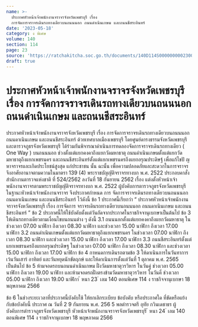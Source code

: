 ```yaml
---
name: >-
  ประกาศหัวหน้าเจ้าพนักงานจราจรจังหวัดเพชรบุรี เรื่อง
  การจัดการจราจรเดินรถทางเดียวบนถนนนอก ถนนดำเนินเกษม และถนนชีสระอินทร์
date: '2023-05-18'
category: ง พิเศษ
volume: 140
section: 114
page: 23
source: 'https://ratchakitcha.soc.go.th/documents/140D114S0000000002300.pdf'
draft: true
---
```


# ประกาศหัวหน้าเจ้าพนักงานจราจรจังหวัดเพชรบุรี เรื่อง การจัดการจราจรเดินรถทางเดียวบนถนนนอก ถนนดำเนินเกษม และถนนชีสระอินทร์

ประกาศหัวหน้าเจ้าพนักงานจราจรจังหวัดเพชรบุรี เรื่อง การจัดการจราจรเดินรถทางเดียวบนถนนนอก ถนนดาเนินเกษม และถนนชีสระอินทร์ ด้วยเทศบาลเมืองเพชรบุรี โดยศูนย์ดารงธรรมจังหวัดเพชรบุรี และตารวจภูธรจังหวัดเพชรบุรี ได้ร่วมกันพิจารณาดำเนินการทดลองจัดการจราจรเดินรถทางเดียว ( One Way ) บนถนนนอก ช่วงตั้งแต่แยกคงคาถึงแยกวัดมหาธาตุ ถนนดำเนินเกษมตั้งแต่แยกวัดมหาธาตุถึงแยกเพชรนคร และถนนชีสระอินทร์ตั้งแต่แยกเพชรนครถึงแยกอรุณประดิษฐ์ เพื่อแก้ไขปั ญหาจราจรและเกิดประโยชน์สูงสุด แก่ประชาชน นั้น ฉะนั้น เพื่อความปลอดภัยและสะดวกในการจราจร จึงอาศัยอานาจตามความในมาตรา 139 (4) พระราชบัญญัติจราจรทางบก พ.ศ. 2522 ประกอบคาสั่งสำนักงานตารวจแห่งชาติ ที่ 524/2562 ลงวันที่ 18 กันยายน 2562 เรื่อง แต่งตั้งหัวหน้าเจ้าพนักงานจราจรตามพระราชบัญญัติจราจรทางบก พ.ศ. 2522 ผู้บังคับการตารวจภูธรจังหวัดเพชรบุรี ในฐานะหัวหน้าเจ้าพนักงานจราจร จึงประกาศกำหนด การ จัดการจราจรเดินรถทางเดียวบนถนนนอก ถนนดาเนินเกษม และถนนชีสระอินทร์ ไว้ดังนี้ ข้อ 1 ประกาศนี้เรียกว่า “ ประกาศหัวหน้าเจ้าพนักงานจราจรจังหวัดเพชรบุรี เรื่อง การจัดการ จราจรเดินรถทางเดียวบนถนนนอก ถนนดาเนินเกษม และถนนชีสระอินทร์ ” ข้อ 2 ประกาศนี้ให้ใช้บังคับตั้งแต่วันถัดจากประกาศในราชกิจจานุเบกษาเป็นต้นไป ข้อ 3 ให้เดินรถทางเดียวตามเงื่อนไขบนถนนต่าง ๆ ดังนี้ 3.1 ถนนนอกตั้งแต่แยกคงคาถึงแยกวัดมหาธาตุ ในช่วงเวลา 07.00 นาฬิกา ถึงเวลา 08.30 นาฬิกา และช่วงเวลา 15.00 นาฬิกา ถึงเวลา 17.00 นาฬิกา 3.2 ถนนดำเนินเกษมตั้งแต่แยกวัดมหาธาตุถึงแยกเพชรนคร ในช่วงเวลา 07.00 นาฬิกา ถึงเวลา 08.30 นาฬิกา และช่วงเวลา 15.00 นาฬิกา ถึงเวลา 17.00 นาฬิกา 3.3 ถนนชีสระอินทร์ตั้งแต่แยกเพชรนครถึงแยกอรุณประดิษฐ ในช่วงเวลา 07.00 นาฬิกา ถึงเวลา 08.30 นาฬิกา และช่วงเวลา 15.00 นาฬิกา ถึงเวลา 17.00 นาฬิกา ข้อ 4 กาหนดการเดินรถตามข้อ 3 ให้ดาเนินการในวันทาการ เว้นวันเสาร์ อาทิตย์ และวันหยุดนักขัตฤกษ์ และให้ดาเนินการตั้งแต่วันที่ 1 ตุลาคม พ.ศ. 2565 เป็นต้นไป ข้อ 5 ห้ามจอดรถบนถนนดำเนินเกษม ฝั่งวัดมหาธาตุวรวิหาร ในวันคู่ ช่วงเวลา 05.00 นาฬิกา ถึงเวลา 19.00 นาฬิกา และห้ามจอดรถฝั่งตรงข้ามวัดมหาธาตุวรวิหาร ในวันคี่ ช่วงเวลา 05.00 นาฬิกา ถึงเวลา 19.00 นาฬิกา ้ หนา 23 ่ เลม 140 ตอนพิเศษ 114 ง ราชกิจจานุเบกษา 18 พฤษภาคม 2566

ข้อ 6 ในช่วงระยะเวลาที่ประกาศนี้บังคับใช้ ให้ยกเลิกระเบียบ ข้อบังคับ หรือประกาศใด ที่ขัดหรือแย้งกับข้อบังคับนี้ ประกาศ ณ วันที่ 2 9 กันยายน พ.ศ. 256 5 พลตำรวจตรี อุทัย กวินเดชาธร ผู้บังคับการตำรวจภูธรจังหวัดเพชรบุรี หัวหน้าเจ้าพนักงานจราจรจังหวัดเพชรบุรี ้ หนา 24 ่ เลม 140 ตอนพิเศษ 114 ง ราชกิจจานุเบกษา 18 พฤษภาคม 2566
